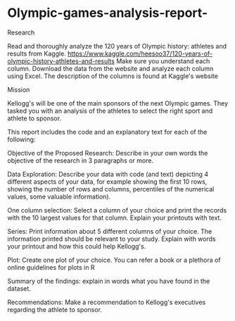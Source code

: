 # Olympic-games-analysis-report-

Research

Read and thoroughly analyze the 120 years of Olympic history: athletes and results from Kaggle. 
https://www.kaggle.com/heesoo37/120-years-of-olympic-history-athletes-and-results
Make sure you understand each column.
Download the data from the website and analyze each column using Excel. 
The description of the columns is found at Kaggle's website


Mission

Kellogg's will be one of the main sponsors of the next Olympic games. They tasked you with an analysis of the athletes 
to select the right sport and athlete to sponsor.

This report includes the code and an explanatory text for each of the following:

Objective of the Proposed Research: Describe in your own words the objective of the research in 3 paragraphs or more.

Data Exploration: Describe your data with code (and text) depicting 4 different aspects of your data, for example showing 
the first 10 rows, showing the number of rows and columns, percentiles of the numerical values, some valuable information).

One column selection: Select a column of your choice and print the records with the 10 largest values for that column. 
Explain your printouts with text.

Series: Print information about 5 different columns of your choice. The information printed should be relevant to your study. 
Explain with words your printout and how this could help Kellogg's.

Plot: Create one plot of your choice. You can refer a book or a plethora of online guidelines for plots in R

Summary of the findings: explain in words what you have found in the dataset.

Recommendations: Make a recommendation to Kellogg's executives regarding the athlete to sponsor.
